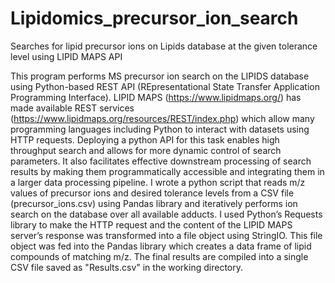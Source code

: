 # Lipidomics_precursor_ion_search
Searches for lipid precursor ions on Lipids database at the given tolerance level using LIPID MAPS API

This program performs MS precursor ion search on the LIPIDS database using Python-based REST API (REpresentational State Transfer Application Programming Interface). LIPID MAPS (https://www.lipidmaps.org/) has made available REST services (https://www.lipidmaps.org/resources/REST/index.php) which allow many programming languages including Python to interact with datasets using HTTP requests. Deploying a python API for this task enables high throughput search and allows for more dynamic control of search parameters. It also facilitates effective downstream processing of search results by making them programmatically accessible and integrating them in a larger data processing pipeline.
I wrote a python script that reads m/z values of precursor ions and desired tolerance levels from a CSV file (precursor_ions.csv) using Pandas library and iteratively performs ion search on the database over all available adducts. I used Python’s Requests library to make the HTTP request and the content of the LIPID MAPS server’s response was transformed into a file object using StringIO. This file object was fed into the Pandas library which creates a data frame of lipid compounds of matching m/z. The final results are compiled into a single CSV file saved as "Results.csv" in the working directory.
